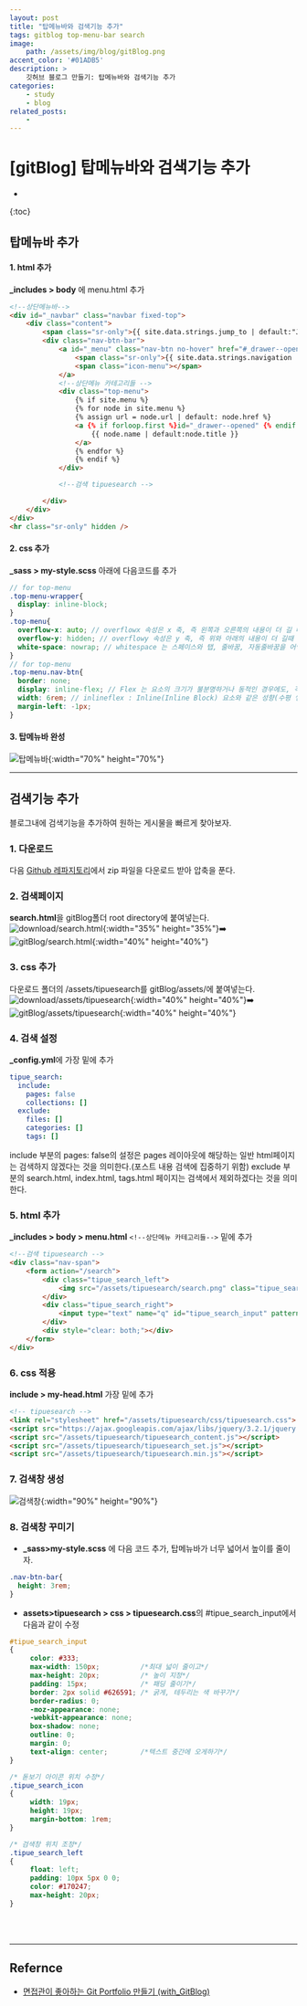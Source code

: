 ```yaml
---
layout: post
title: "탑메뉴바와 검색기능 추가"
tags: gitblog top-menu-bar search
image: 
    path: /assets/img/blog/gitBlog.png
accent_color: '#01ADB5'
description: >
    깃허브 블로그 만들기: 탑메뉴바와 검색기능 추가
categories:
    - study
    - blog
related_posts:    
    -    
---
```

# [gitBlog] 탑메뉴바와 검색기능 추가
* 
{:toc}

## 탑메뉴바 추가
#### 1. html 추가
**_includes > body** 에 menu.html 추가

```html
<!--상단메뉴바-->
<div id="_navbar" class="navbar fixed-top">
    <div class="content">
        <span class="sr-only">{{ site.data.strings.jump_to | default:"Jump to" }}{{ site.data.strings.colon | default:":" }}</span>
        <div class="nav-btn-bar">
            <a id="_menu" class="nav-btn no-hover" href="#_drawer--opened">
                <span class="sr-only">{{ site.data.strings.navigation | default:"Navigation" }}</span>
                <span class="icon-menu"></span>
            </a>
            <!--상단메뉴 카테고리들 -->
            <div class="top-menu">
                {% if site.menu %}
                {% for node in site.menu %}
                {% assign url = node.url | default: node.href %}
                <a {% if forloop.first %}id="_drawer--opened" {% endif %} href="{% include_cached smart-url url=url %}" class="nav-btn top-menu {% if node.external %}external{% endif %}" {% if node.rel %}rel="{{ node.rel }}" {% endif %}>
                    {{ node.name | default:node.title }}
                </a>
                {% endfor %}
                {% endif %}
            </div>

            <!--검색 tipuesearch -->

        </div>
    </div>
</div>
<hr class="sr-only" hidden />
```

#### 2. css 추가
**_sass > my-style.scss** 아래에 다음코드를 추가

```scss
// for top-menu
.top-menu-wrapper{
  display: inline-block;
}
.top-menu{
  overflow-x: auto; // overflowx 속성은 x 축, 즉 왼쪽과 오른쪽의 내용이 더 길 때(가로),
  overflow-y: hidden; // overflowy 속성은 y 축, 즉 위와 아래의 내용이 더 길때 (세로) 어떻게 보일지 선택하는 속성
  white-space: nowrap; // whitespace 는 스페이스와 탭, 줄바꿈, 자동줄바꿈을 어떻게 처리할지 정하는 속성, nowrap :병합
}
// for top-menu
.top-menu.nav-btn{
  border: none;
  display: inline-flex; // Flex 는 요소의 크기가 불분명하거나 동적인 경우에도, 각 요소를 정렬할 수 있는 효율적인 방법을 제공, Inline 특성의 Flex Container 를 정의
  width: 6rem; // inlineflex : Inline(Inline Block) 요소와 같은 성향(수평 쌓임)
  margin-left: -1px;
}
```

#### 3. 탑메뉴바 완성
![탑메뉴바](/assets/img/blog/topmenubar1.png){:width="70%" height="70%"}

---

## 검색기능 추가
블로그내에 검색기능을 추가하여 원하는 게시물을 빠르게 찾아보자.
### 1. 다운로드
다음 [Github 레파지토리](https://github.com/jekylltools/jekyll-tipue-search)에서 zip 파일을 다운로드 받아 압축을 푼다.   

### 2. 검색페이지
**search.html**을 gitBlog폴더 root directory에 붙여넣는다.    
![download/search.html](/assets/img/blog/search1.png){:width="35%" height="35%"}➡️
![gitBlog/search.html](/assets/img/blog/search2.png){:width="40%" height="40%"}
 
### 3. css 추가
다운로드 폴더의 /assets/tipuesearch를 gitBlog/assets/에 붙여넣는다.
![download/assets/tipuesearch](/assets/img/blog/search3.png){:width="40%" height="40%"}➡️
![gitBlog/assets/tipuesearch](/assets/img/blog/search4.png){:width="40%" height="40%"}

### 4. 검색 설정
**_config.yml**에 가장 밑에 추가   
```yaml
tipue_search:
  include:
    pages: false
    collections: []
  exclude:
    files: []
    categories: []
    tags: []
```
include 부분의 pages: false의 설정은 pages 레이아웃에 해당하는 일반 html페이지는 검색하지 않겠다는 것을 의미한다.(포스트 내용 검색에 집중하기 위함)
exclude 부분의 search.html, index.html, tags.html 페이지는 검색에서 제외하겠다는 것을 의미한다.   

### 5. html 추가
**_includes > body > menu.html** `<!--상단메뉴 카테고리들-->` 밑에 추가   

```html
<!--검색 tipuesearch -->
<div class="nav-span">
    <form action="/search">
        <div class="tipue_search_left">
            <img src="/assets/tipuesearch/search.png" class="tipue_search_icon">
        </div>
        <div class="tipue_search_right">
            <input type="text" name="q" id="tipue_search_input" pattern=".{1,}" title="At least 1 characters" required>
        </div>
        <div style="clear: both;"></div>
    </form>
</div>
```

### 6. css 적용
**include > my-head.html** 가장 밑에 추가     

```html
<!-- tipuesearch -->
<link rel="stylesheet" href="/assets/tipuesearch/css/tipuesearch.css">
<script src="https://ajax.googleapis.com/ajax/libs/jquery/3.2.1/jquery.min.js"></script>
<script src="/assets/tipuesearch/tipuesearch_content.js"></script>
<script src="/assets/tipuesearch/tipuesearch_set.js"></script>
<script src="/assets/tipuesearch/tipuesearch.min.js"></script>
```

### 7. 검색창 생성   
![검색창](/assets/img/blog/search5.png){:width="90%" height="90%"}

### 8. 검색창 꾸미기
- **_sass>my-style.scss** 에 다음 코드 추가, 탑메뉴바가 너무 넓어서 높이를 줄이자.

```css
.nav-btn-bar{
  height: 3rem;
}
```

- **assets>tipuesearch > css > tipuesearch.css**의 #tipue_search_input에서 다음과 같이 수정

```css
#tipue_search_input
{
     color: #333;
     max-width: 150px;		    /*최대 넓이 줄이고*/
     max-height: 20px;		    /* 높이 지정*/
     padding: 15px;			    /* 패딩 줄이기*/
     border: 2px solid #626591;	/* 굵게, 테두리는 색 바꾸기*/
     border-radius: 0;
     -moz-appearance: none;
     -webkit-appearance: none;
     box-shadow: none;
     outline: 0;
     margin: 0;
     text-align: center;		/*텍스트 중간에 오게하기*/
}

/* 돋보기 아이콘 위치 수정*/
.tipue_search_icon
{
     width: 19px;
     height: 19px;
     margin-bottom: 1rem;
}

/* 검색창 위치 조정*/
.tipue_search_left
{
     float: left;
     padding: 10px 5px 0 0;
     color: #170247;
     max-height: 20px;
}
```

<br>
<br>

- - -

## Refernce 
- [면접관이 좋아하는 Git Portfolio 만들기 (with_GitBlog)](https://projectlion.io/courses/technology/gitblog)